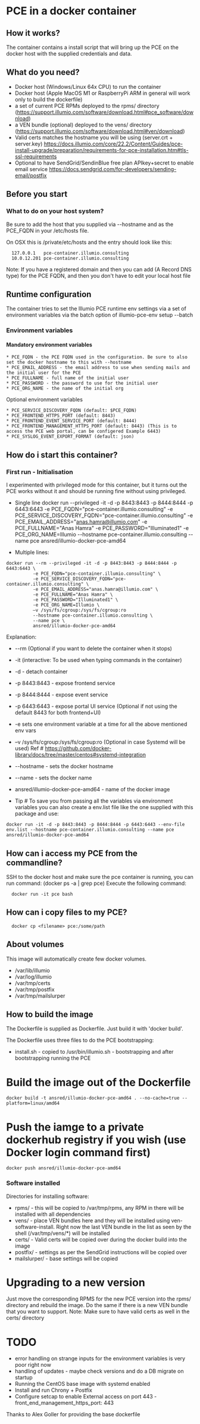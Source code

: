
# PCE in a docker container

## How it works?
The container contains a install script that will bring up the PCE on the
docker host with the supplied credentials and data.




## What do you need?
* Docker host (Windows/Linux 64x CPU) to run the container 
* Docker host (Apple MacOS M1 or RaspberryPi ARM in general will work only to build the dockerfile)
* a set of current PCE RPMs deployed to the rpms/ directory (https://support.illumio.com/software/download.html#pce_software/download)
* a VEN bundle (optional) deployed to the vens/ directory (https://support.illumio.com/software/download.html#ven/download)
* Valid certs matches the hostname you will be using (server.crt + server.key) https://docs.illumio.com/core/22.2/Content/Guides/pce-install-upgrade/preparation/requirements-for-pce-installation.htm#tls-ssl-requirements
* Optional to have SendGrid/SendinBlue free plan APIkey+secret to enable email service https://docs.sendgrid.com/for-developers/sending-email/postfix 




## Before you start

### What to do on your host system?

Be sure to add the host that you supplied via --hostname and as the PCE_FQDN in
your /etc/hosts file.

On OSX this is /private/etc/hosts and the entry should look like this:
```
  127.0.0.1   pce-container.illumio.consulting
  10.0.12.201 pce-container.illumio.consulting
```
Note: If you have a registered domain and then you can add (A Record DNS type) for the PCE FQDN, and then you don't have to edit your local host file

## Runtime configuration

The container tries to set the Illumio PCE runtime env settings via a set of
environment variables via the batch option of illumio-pce-env setup --batch

### Environment variables

#### Mandatory environment variables
```
* PCE_FQDN - the PCE FQDN used in the configuration. Be sure to also set the docker hostname to this with --hostname
* PCE_EMAIL_ADDRESS - the email address to use when sending mails and the initial user for the PCE
* PCE_FULLNAME - full name of the initial user
* PCE_PASSWORD - the password to use for the initial user
* PCE_ORG_NAME - the name of the initial org
```
Optional environment variables
```
* PCE_SERVICE_DISCOVERY_FQDN (default: $PCE_FQDN)
* PCE_FRONTEND_HTTPS_PORT (default: 8443)
* PCE_FRONTEND_EVENT_SERVICE_PORT (default: 8444)
* PCE_FRONTEND_MANAGEMENT_HTTPS_PORT (default: 8443) (This is to access the PCE web portal, can be configered Example 6443)
* PCE_SYSLOG_EVENT_EXPORT_FORMAT (default: json)
```






## How do i start this container?

### First run - Initialisation

I experimented with privileged mode for this container, but it turns out the
PCE works without it and should be running fine without using privileged.


* Single line
docker run --privileged -it -d -p 8443:8443 -p 8444:8444 -p 6443:6443 -e PCE_FQDN="pce-container.illumio.consulting" -e PCE_SERVICE_DISCOVERY_FQDN="pce-container.illumio.consulting" -e PCE_EMAIL_ADDRESS="anas.hamra@illumio.com" -e PCE_FULLNAME="Anas Hamra" -e PCE_PASSWORD="Illuminated1" -e PCE_ORG_NAME=Illumio --hostname pce-container.illumio.consulting --name pce ansred/illumio-docker-pce-amd64

* Multiple lines:
```
docker run --rm --privileged -it -d -p 8443:8443 -p 8444:8444 -p 6443:6443 \
          -e PCE_FQDN="pce-container.illumio.consulting" \
          -e PCE_SERVICE_DISCOVERY_FQDN="pce-container.illumio.consulting" \
          -e PCE_EMAIL_ADDRESS="anas.hamra@illumio.com" \
          -e PCE_FULLNAME="Anas Hamra" \
          -e PCE_PASSWORD="Illuminated1" \
          -e PCE_ORG_NAME=Illumio \
          –v /sys/fs/cgroup:/sys/fs/cgroup:ro
          --hostname pce-container.illumio.consulting \
          --name pce \
          ansred/illumio-docker-pce-amd64
```

Explanation:

*  --rm (Optional if you want to delete the container when it stops)
*  -it (interactive: To be used when typing commands in the container)
*  -d - detach container
*  -p 8443:8443 - expose frontend service
*  -p 8444:8444 - expose event service
*  -p 6443:6443 - expose portal UI service (Optional if not using the default 8443 for both frontend+UI)
*  -e sets one environment variable at a time for all the above mentioned env vars
*  –v /sys/fs/cgroup:/sys/fs/cgroup:ro (Optional in case Systemd will be used) Ref # https://github.com/docker-library/docs/tree/master/centos#systemd-integration
*  --hostname - sets the docker hostname
*  --name - sets the docker name
*  ansred/illumio-docker-pce-amd64 - name of the docker image

* Tip # To save you from passing all the variables via environment variables you can
also create a env.list file like the one supplied with this package and use:
```
docker run -it -d -p 8443:8443 -p 8444:8444 -p 6443:6443 --env-file env.list --hostname pce-container.illumio.consulting --name pce ansred/illumio-docker-pce-amd64
```


## How can i access my PCE from the commandline?

SSH to the docker host and make sure the pce container is running, you can run command: (docker ps -a | grep pce)
Execute the following command:
```
  docker run -it pce bash
```


## How can i copy files to my PCE?
```
  docker cp <filename> pce:/some/path
```



## About volumes

This image will automatically create few docker volumes.

* /var/lib/illumio
* /var/log/illumio
* /var/tmp/certs
* /var/tmp/postfix
* /var/tmp/mailslurper






## How to build the image
The Dockerfile is supplied as Dockerfile. Just build it with 'docker build'.

The Dockerfile uses three files to do the PCE bootstrapping:

* install.sh - copied to /usr/bin/illumio.sh - bootstrapping and after bootstrapping running the PCE



# Build the image out of the Dockerfile
```
docker build -t ansred/illumio-docker-pce-amd64 . --no-cache=true --platform=linux/amd64
```

# Push the iamge to a private dockerhub registry if you wish (use Docker login command first)
```
docker push ansred/illumio-docker-pce-amd64
```





### Software installed
Directories for installing software:

* rpms/        - this will be copied to /var/tmp/rpms, any RPM in there will be installed with all dependencies
* vens/        - place VEN bundles here and they will be installed using ven-software-install. Right now the last VEN bundle in the list as seen by the shell (/var/tmp/vens/\*) will be installed
* certs/       - Valid certs will be copied over during the docker build into the image
* postfix/     - settings as per the SendGrid instructions will be copied over
* mailslurper/ - base settings will be copied







# Upgrading to a new version
Just move the corresponding RPMS for the new PCE version into the rpms/
directory and rebuild the image.  Do the same if there is a new VEN bundle that
you want to support.
Note: Make sure to have valid certs as well in the certs/ directory







# TODO
* error handling on strange inputs for the environment variables is very poor right now
* handling of updates - maybe check versions and do a DB migrate on startup
* Running the CentOS base image with systemd enabled
* Install and run Chrony + Postfix
* Configure setcap to enable External access on port 443 - front_end_management_https_port: 443 


  

Thanks to Alex Goller for providing the base dockerfile
